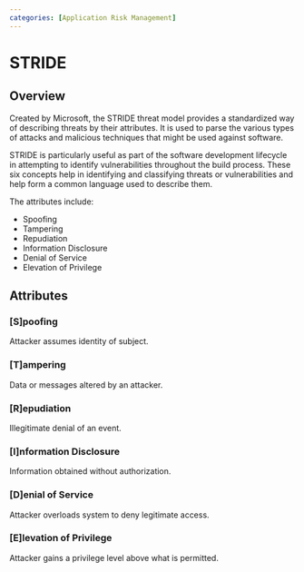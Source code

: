 ```yaml
---
categories: [Application Risk Management]
---
```


# STRIDE

## Overview

Created by Microsoft, the STRIDE threat model provides a standardized way of describing threats by their attributes. It is used to parse the various types of attacks and malicious techniques that might be used against software.

STRIDE is particularly useful as part of the software development lifecycle in attempting to identify vulnerabilities throughout the build process. These six concepts help in identifying and classifying threats or vulnerabilities and help form a common language used to describe them.

The attributes include:

- Spoofing
- Tampering
- Repudiation
- Information Disclosure
- Denial of Service
- Elevation of Privilege

## Attributes

### [S]poofing

Attacker assumes identity of subject.

### [T]ampering

Data or messages altered by an attacker.

### [R]epudiation

Illegitimate denial of an event.

### [I]nformation Disclosure

Information obtained without authorization.

### [D]enial of Service

Attacker overloads system to deny legitimate access.

### [E]levation of Privilege

Attacker gains a privilege level above what is permitted.
